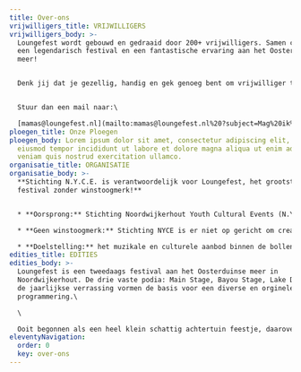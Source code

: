 ```yaml
---
title: Over-ons
vrijwilligers_title: VRIJWILLIGERS
vrijwilligers_body: >-
  Loungefest wordt gebouwd en gedraaid door 200+ vrijwilligers. Samen creëren we
  een legendarisch festival en een fantastische ervaring aan het Oosterduinse
  meer!


  Denk jij dat je gezellig, handig en gek genoeg bent om vrijwilliger te worden bij Loungefest? 


  Stuur dan een mail naar:\

  [mamas@loungefest.nl](mailto:mamas@loungefest.nl%20?subject=Mag%20ik%20ook%20een%20Loungefest%20held(in)%20worden%3F)
ploegen_title: Onze Ploegen
ploegen_body: Lorem ipsum dolor sit amet, consectetur adipiscing elit, sed do
  eiusmod tempor incididunt ut labore et dolore magna aliqua ut enim ad minim
  veniam quis nostrud exercitation ullamco.
organisatie_title: ORGANISATIE
organisatie_body: >-
  **Stichting N.Y.C.E. is verantwoordelijk voor Loungefest, het grootste
  festival zonder winstoogmerk!**


  * **Oorsprong:** Stichting Noordwijkerhout Youth Cultural Events (N.Y.C.E.) is in 2012 opgericht door een vriendengroep met een absolute passie voor muziek. Samen organiseren wij nu al meerdere jaren een fantastisch evenement genaamd Loungefest zodat deze passie op een zeer feestlijke manier tot uiting kan worden gebracht! 

  * **Geen winstoogmerk:** Stichting NYCE is er niet op gericht om creativiteit om te zetten naar maximale winsten (zonder winstoogmerk). Daarom is het prijsbeleid ons evenement vriendelijk en bewust laagdrempelig.  

  * **Doelstelling:** het muzikale en culturele aanbod binnen de bollenstreek te verbreden en te verdiepen via uitdagende programmaonderdelen. In andere woorden (lokaal) talent, progressieve muziek, kunst, dans, werelds eten en diverse gekkigheid bewerkstelligen voor een breed en creatief uitgaanspubliek.
edities_title: EDITIES
edities_body: >-
  Loungefest is een tweedaags festival aan het Oosterduinse meer in
  Noordwijkerhout. De drie vaste podia: Main Stage, Bayou Stage, Lake Disco plus
  de jaarlijkse verrassing vormen de basis voor een diverse en orginele
  programmering.\

  \

  Ooit begonnen als een heel klein schattig achtertuin feestje, daarover meer informatie in een **[3FM radio interview (klik)!](https://www.youtube.com/watch?v=xd3Gv3ovefM&feature=emb_logo)**
eleventyNavigation:
  order: 0
  key: over-ons
---
```

